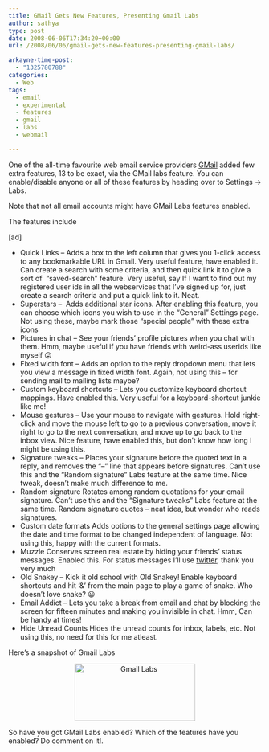 ```yaml
---
title: GMail Gets New Features, Presenting Gmail Labs
author: sathya
type: post
date: 2008-06-06T17:34:20+00:00
url: /2008/06/06/gmail-gets-new-features-presenting-gmail-labs/

arkayne-time-post:
  - "1325780788"
categories:
  - Web
tags:
  - email
  - experimental
  - features
  - gmail
  - labs
  - webmail

---
```

One of the all-time favourite web email service providers [GMail][1] added few extra features, 13 to be exact, via the GMail labs feature. You can enable/disable anyone or all of these features by heading over to Settings -> Labs.

Note that not all email accounts might have GMail Labs features enabled.

The features include

<!--more-->

[ad]

  * Quick Links &#8211; Adds a box to the left column that gives you 1-click access to any bookmarkable URL in Gmail. Very useful feature, have enabled it. Can create a search with some criteria, and then quick link it to give a sort of  &#8220;saved-search&#8221; feature. Very useful, say If I want to find out my registered user ids in all the webservices that I&#8217;ve signed up for, just create a search criteria and put a quick link to it. Neat.
  * Superstars &#8211;  Adds additional star icons. After enabling this feature, you can choose which icons you wish to use in the &#8220;General&#8221; Settings page. Not using these, maybe mark those &#8220;special people&#8221; with these extra icons
  * Pictures in chat &#8211; See your friends&#8217; profile pictures when you chat with them. Hmm, maybe useful if you have friends with weird-ass userids like myself 😛
  * Fixed width font &#8211; Adds an option to the reply dropdown menu that lets you view a message in fixed width font. Again, not using this &#8211; for sending mail to mailing lists maybe?
  * Custom keyboard shortcuts &#8211; Lets you customize keyboard shortcut mappings. Have enabled this. Very useful for a keyboard-shortcut junkie like me!
  * Mouse gestures &#8211; Use your mouse to navigate with gestures. Hold right-click and move the mouse left to go to a previous conversation, move it right to go to the next conversation, and move up to go back to the inbox view. Nice feature, have enabled this, but don&#8217;t know how long I might be using this.
  * Signature tweaks &#8211; Places your signature before the quoted text in a reply, and removes the &#8220;&#8211;&#8221; line that appears before signatures. Can&#8217;t use this and the &#8220;Random signature&#8221; Labs feature at the same time. Nice tweak, doesn&#8217;t make much difference to me.
  * Random signature Rotates among random quotations for your email signature. Can&#8217;t use this and the &#8220;Signature tweaks&#8221; Labs feature at the same time. Random signature quotes &#8211; neat idea, but wonder who reads signatures.
  * Custom date formats Adds options to the general settings page allowing the date and time format to be changed independent of language. Not using this, happy with the current formats.
  * Muzzle Conserves screen real estate by hiding your friends&#8217; status messages. Enabled this. For status messages I&#8217;ll use <a href="http://twitter.com/" target="_blank">twitter</a>, thank you very much
  * Old Snakey &#8211; Kick it old school with Old Snakey! Enable keyboard shortcuts and hit &#8216;&&#8217; from the main page to play a game of snake. Who doesn&#8217;t love snake? 😀
  * Email Addict &#8211; Lets you take a break from email and chat by blocking the screen for fifteen minutes and making you invisible in chat. Hmm, Can be handy at times!
  * Hide Unread Counts Hides the unread counts for inbox, labels, etc. Not using this, no need for this for me atleast.

Here&#8217;s a snapshot of Gmail Labs

<p style="text-align: center;">
  <a href="http://www.flickr.com/photos/sathyabhat/2556540962/"><img class="aligncenter" src="http://farm3.static.flickr.com/2132/2556540962_10ccfd6540_m.jpg" alt="Gmail Labs" width="240" height="114" /></a>
</p>

So have you got GMail Labs enabled? Which of the features have you enabled? Do comment on it!.

 [1]: http://www.gmail.com/

